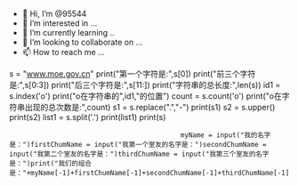 - 👋 Hi, I’m @95544
- 👀 I’m interested in ...
- 🌱 I’m currently learning ..
- 💞️ I’m looking to collaborate on ...
- 📫 How to reach me ...

s = "www.moe.gov.cn" print("第一个字符是:",s[0]) print("前三个字符是:",s[0:3]) print("后三个字符是:",s[11:]) print("字符串的总长度:",len(s)) id1 = s.index('o') print("o在字符串的",id1,"的位置") count = s.count('o') print("o在字符串出现的总次数是:",count) s1 = s.replace(".","-") print(s1) s2 = s.upper() print(s2) list1 = s.split('.') print(list1) print(s)



                                               myName = input("我的名字是：")firstChumName = input("我第一个室友的名字是：")secondChumName = input("我第二个室友的名字是：")thirdChumName = input("我第三个室友的名字是：")print("我们的组合是："+myName[-1]+firstChumName[-1]+secondChumName[-1]+thirdChumName[-1])                                                                                                                                                                                                                                                                
